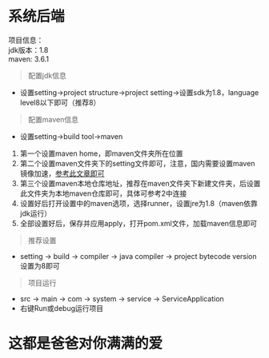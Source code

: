 <h1>系统后端</h1>
项目信息：<br>
jdk版本：1.8<br>
maven: 3.6.1<br>

>配置jdk信息
* 设置setting->project structure->project setting->设置sdk为1.8，language level8以下即可（推荐8）
>配置maven信息
* 设置setting->build tool->maven <br>
1. 第一个设置maven home，即maven文件夹所在位置
2. 第二个设置maven文件夹下的setting文件即可，注意，国内需要设置maven镜像加速，[参考此文章即可](https://blog.csdn.net/weixin_74266825/article/details/134426289)
3. 第三个设置maven本地仓库地址，推荐在maven文件夹下新建文件夹，后设置此文件夹为本地maven仓库即可，具体可参考2中连接
4. 设置好后打开设置中的maven选项，选择runner，设置jre为1.8（maven依靠jdk运行）
5. 全部设置好后，保存并应用apply，打开pom.xml文件，加载maven信息即可
>推荐设置
* setting -> build -> compiler -> java compiler -> project bytecode version<br>
设置为8即可
> 项目运行
* src -> main -> com -> system -> service -> ServiceApplication
* 右键Run或debug运行项目

<h1>这都是爸爸对你满满的爱</h1>
